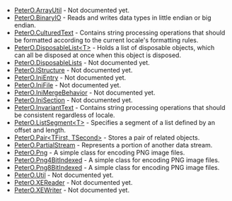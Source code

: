 * [PeterO.ArrayUtil](PeterO.ArrayUtil.md) - Not documented yet.
 * [PeterO.BinaryIO](PeterO.BinaryIO.md) - Reads and writes data types in little endian or big             endian.
 * [PeterO.CulturedText](PeterO.CulturedText.md) - Contains string processing operations that should be             formatted according to the current locale's formatting             rules.
 * [PeterO.DisposableList&lt;T&gt;](PeterO.DisposableList-T.md) - Holds a list of disposable objects, which can all be             disposed at once when this object is disposed.
 * [PeterO.DisposableLists](PeterO.DisposableLists.md) - Not documented yet.
 * [PeterO.IStructure](PeterO.IStructure.md) - Not documented yet.
 * [PeterO.IniEntry](PeterO.IniEntry.md) - Not documented yet.
 * [PeterO.IniFile](PeterO.IniFile.md) - Not documented yet.
 * [PeterO.IniMergeBehavior](PeterO.IniMergeBehavior.md) - Not documented yet.
 * [PeterO.IniSection](PeterO.IniSection.md) - Not documented yet.
 * [PeterO.InvariantText](PeterO.InvariantText.md) - Contains string processing operations that should be             consistent regardless of locale.
 * [PeterO.ListSegment&lt;T&gt;](PeterO.ListSegment-T.md) - Specifies a segment of a list defined by an offset and             length.
 * [PeterO.Pair&lt;TFirst, TSecond&gt;](PeterO.Pair-TFirst-TSecond.md) - Stores a pair of related objects.
 * [PeterO.PartialStream](PeterO.PartialStream.md) - Represents a portion of another data stream.
 * [PeterO.Png](PeterO.Png.md) - A simple class for encoding PNG image files.
 * [PeterO.Png4BitIndexed](PeterO.Png4BitIndexed.md) - A simple class for encoding PNG image files.
 * [PeterO.Png8BitIndexed](PeterO.Png8BitIndexed.md) - A simple class for encoding PNG image files.
 * [PeterO.Util](PeterO.Util.md) - Not documented yet.
 * [PeterO.XEReader](PeterO.XEReader.md) - Not documented yet.
 * [PeterO.XEWriter](PeterO.XEWriter.md) - Not documented yet.
